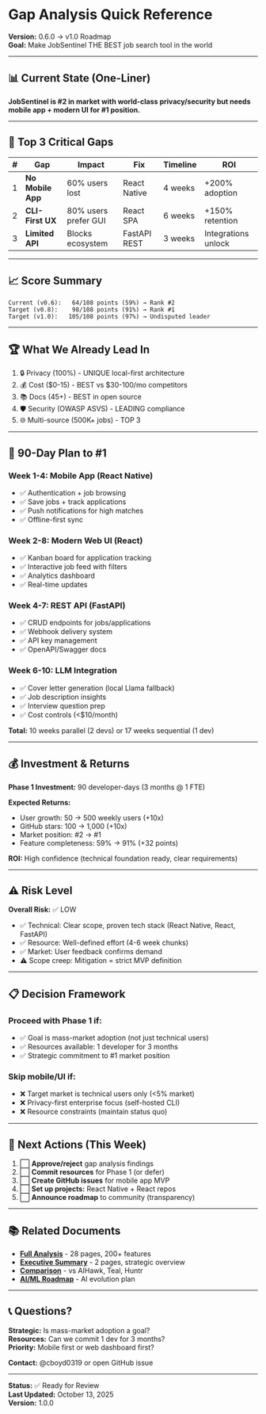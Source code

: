 # Gap Analysis Quick Reference

**Version:** 0.6.0 → v1.0 Roadmap  
**Goal:** Make JobSentinel THE BEST job search tool in the world

---

## 📊 Current State (One-Liner)

**JobSentinel is #2 in market with world-class privacy/security but needs mobile app + modern UI for #1 position.**

---

## 🎯 Top 3 Critical Gaps

| # | Gap | Impact | Fix | Timeline | ROI |
|---|-----|--------|-----|----------|-----|
| 1 | **No Mobile App** | 60% users lost | React Native | 4 weeks | +200% adoption |
| 2 | **CLI-First UX** | 80% users prefer GUI | React SPA | 6 weeks | +150% retention |
| 3 | **Limited API** | Blocks ecosystem | FastAPI REST | 3 weeks | Integrations unlock |

---

## 📈 Score Summary

```
Current (v0.6):   64/108 points (59%) → Rank #2
Target (v0.8):    98/108 points (91%) → Rank #1
Target (v1.0):   105/108 points (97%) → Undisputed leader
```

---

## 🏆 What We Already Lead In

1. 🔒 Privacy (100%) - UNIQUE local-first architecture
2. 💰 Cost ($0-15) - BEST vs $30-100/mo competitors
3. 📚 Docs (45+) - BEST in open source
4. 🛡️ Security (OWASP ASVS) - LEADING compliance
5. 🌐 Multi-source (500K+ jobs) - TOP 3

---

## 🚀 90-Day Plan to #1

### Week 1-4: Mobile App (React Native)
- ✅ Authentication + job browsing
- ✅ Save jobs + track applications
- ✅ Push notifications for high matches
- ✅ Offline-first sync

### Week 2-8: Modern Web UI (React)
- ✅ Kanban board for application tracking
- ✅ Interactive job feed with filters
- ✅ Analytics dashboard
- ✅ Real-time updates

### Week 4-7: REST API (FastAPI)
- ✅ CRUD endpoints for jobs/applications
- ✅ Webhook delivery system
- ✅ API key management
- ✅ OpenAPI/Swagger docs

### Week 6-10: LLM Integration
- ✅ Cover letter generation (local Llama fallback)
- ✅ Job description insights
- ✅ Interview question prep
- ✅ Cost controls (<$10/month)

**Total:** 10 weeks parallel (2 devs) or 17 weeks sequential (1 dev)

---

## 💰 Investment & Returns

**Phase 1 Investment:** 90 developer-days (3 months @ 1 FTE)

**Expected Returns:**
- User growth: 50 → 500 weekly users (+10x)
- GitHub stars: 100 → 1,000 (+10x)
- Market position: #2 → #1
- Feature completeness: 59% → 91% (+32 points)

**ROI:** High confidence (technical foundation ready, clear requirements)

---

## ⚠️ Risk Level

**Overall Risk:** ✅ LOW

- ✅ Technical: Clear scope, proven tech stack (React Native, React, FastAPI)
- ✅ Resource: Well-defined effort (4-6 week chunks)
- ✅ Market: User feedback confirms demand
- ⚠️ Scope creep: Mitigation = strict MVP definition

---

## 📋 Decision Framework

### Proceed with Phase 1 if:
- ✅ Goal is mass-market adoption (not just technical users)
- ✅ Resources available: 1 developer for 3 months
- ✅ Strategic commitment to #1 market position

### Skip mobile/UI if:
- ❌ Target market is technical users only (<5% market)
- ❌ Privacy-first enterprise focus (self-hosted CLI)
- ❌ Resource constraints (maintain status quo)

---

## 🎯 Next Actions (This Week)

1. ⬜ **Approve/reject** gap analysis findings
2. ⬜ **Commit resources** for Phase 1 (or defer)
3. ⬜ **Create GitHub issues** for mobile app MVP
4. ⬜ **Set up projects:** React Native + React repos
5. ⬜ **Announce roadmap** to community (transparency)

---

## 📚 Related Documents

- **[Full Analysis](CAPABILITIES_GAP_ANALYSIS.md)** - 28 pages, 200+ features
- **[Executive Summary](EXECUTIVE_SUMMARY_GAP_ANALYSIS.md)** - 2 pages, strategic overview
- **[Comparison](COMPARISON.md)** - vs AIHawk, Teal, Huntr
- **[AI/ML Roadmap](AI_ML_ROADMAP.md)** - AI evolution plan

---

## 📞 Questions?

**Strategic:** Is mass-market adoption a goal?  
**Resources:** Can we commit 1 dev for 3 months?  
**Priority:** Mobile first or web dashboard first?

**Contact:** @cboyd0319 or open GitHub issue

---

**Status:** ✅ Ready for Review  
**Last Updated:** October 13, 2025  
**Version:** 1.0.0
